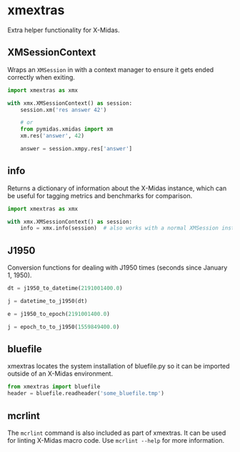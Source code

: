 # xmextras

Extra helper functionality for X-Midas.

## XMSessionContext

Wraps an `XMSession` in with a context manager to ensure it gets ended correctly when exiting.

```python
import xmextras as xmx

with xmx.XMSessionContext() as session:
    session.xm('res answer 42')

    # or
    from pymidas.xmidas import xm
    xm.res('answer', 42)

    answer = session.xmpy.res['answer']
```

## info

Returns a dictionary of information about the X-Midas instance, which can be useful for tagging metrics and benchmarks for comparison.

```python
import xmextras as xmx

with xmx.XMSessionContext() as session:
    info = xmx.info(session)  # also works with a normal XMSession instance
```

## J1950

Conversion functions for dealing with J1950 times (seconds since January 1, 1950).

```python
dt = j1950_to_datetime(2191001400.0)
```

```python
j = datetime_to_j1950(dt)
```

```python
e = j1950_to_epoch(2191001400.0)
```

```python
j = epoch_to_to_j1950(1559849400.0)
```

## bluefile

xmextras locates the system installation of bluefile.py so it can be imported outside of an X-Midas environment.

```python
from xmextras import bluefile
header = bluefile.readheader('some_bluefile.tmp')
```

## mcrlint

The `mcrlint` command is also included as part of xmextras.  It can be used for linting X-Midas macro code.  Use `mcrlint --help` for more information.

